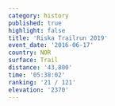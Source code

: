 ```yaml
---
category: history
published: true
highlight: false
title: 'Riska Trailrun 2019'
event_date: '2016-06-17'
country: NOR
surface: Trail
distance: '43,800'
time: '05:38:02'
ranking: '21 / 121'
elevation: '2370'
---
```

